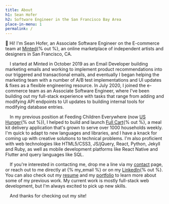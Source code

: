 ```yaml
---
title: About
h1: Sean Hofer
h2: Software Engineer in the San Francisco Bay Area
place-in-menu: 1
permalink: /
---
```

:wave: Hi! I'm Sean Hofer, an Associate Software Engineer on the E-commerce team at [Minted](https://www.minted.com){% out %}, an online marketplace of independent artists and designers in San Francisco, CA. 

&emsp;I started at Minted in October 2019 as an Email Developer building marketing emails and working to implement product recommendations into our triggered and transactional emails, and eventually I began helping the marketing team with a number of A/B test implementations and UI updates & fixes as a flexible engineering resource. In July 2020, I joined the e-commerce team as an Associate Software Engineer, where I've been building out my full-stack experience with tasks that range from adding and modifying API endpoints to UI updates to building internal tools for modifying database entries. 

&emsp;In my previous position at Feeding Children Everywhere (now [US Hunger](https://www.ushunger.org){% out %}), I helped to build and launch [Full Cart](https://www.fullcart.org){% out %}, a meal kit delivery application that's grown to serve over 1000 households weekly. I'm quick to adapt to new languages and libraries, and I have a knack for coming up with creative solutions to technical problems. I'm also proficient with web technologies like HTML5/CSS3, JS/jQuery, React, Python, Jekyll and Ruby, as well as mobile development platforms like React Native and Flutter and query languages like SQL.

&emsp;If you're interested in contacting me, drop me a line via my [contact](/contact) page, or reach out to me directly at {% my_email %} or on my [LinkedIn](/linkedin){% out %}. You can also check out my [resume](/resume) and my [portfolio](/portfolio) to learn more about some of my previous work. My current work is mostly full-stack web development, but I'm always excited to pick up new skills. 

&emsp;And thanks for checking out my site!